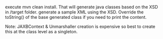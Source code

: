 execute mvn clean install. That will generate java classes based on the XSD in /target folder.
generate a sample XML using the XSD. Override the toString() of the base generated class if you need to print the content.

Note: JAXBContext & Unmarshaller creation is expensive so best to create this at the class level as a singleton.